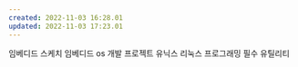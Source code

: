 ```yaml
---
created: 2022-11-03 16:28.01
updated: 2022-11-03 17:23.01
---
```

임베디드 스케치
임베디드 os 개발 프로젝트
유닉스 리눅스 프로그래밍 필수 유틸리티

